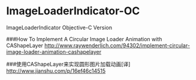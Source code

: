 # ImageLoaderIndicator-OC
ImageLoaderIndicator Objective-C Version

###How To Implement A Circular Image Loader Animation with CAShapeLayer
http://www.raywenderlich.com/94302/implement-circular-image-loader-animation-cashapelayer

###使用CAShapeLayer来实现圆形图片加载动画[译]
http://www.jianshu.com/p/16ef46c14515
